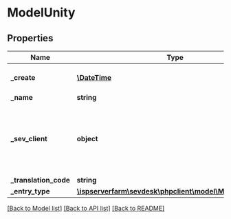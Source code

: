 # ModelUnity

## Properties
Name | Type | Description | Notes
------------ | ------------- | ------------- | -------------
**_create** | [**\DateTime**](\DateTime.md) | the date the unity was created | [optional] 
**_name** | **string** |  | [optional] 
**_sev_client** | **object** | sevClient is the unique id every customer has and is used in nearly all operations | [optional] 
**_translation_code** | **string** |  | [optional] 
**_entry_type** | [**\ispserverfarm\sevdesk\phpclient\model\ModelEntryType**](ModelEntryType.md) |  | [optional] 

[[Back to Model list]](../README.md#documentation-for-models) [[Back to API list]](../README.md#documentation-for-api-endpoints) [[Back to README]](../README.md)



